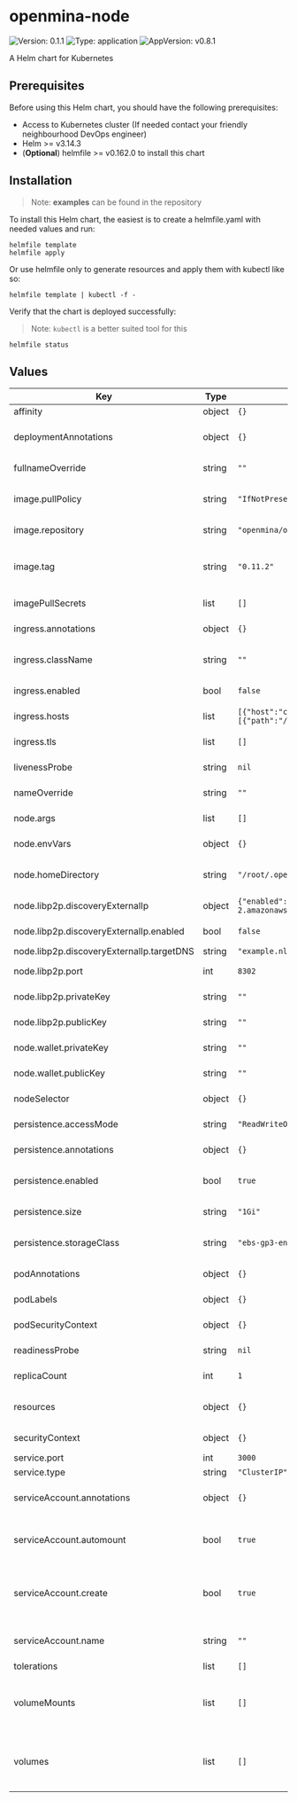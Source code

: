 # openmina-node

![Version: 0.1.1](https://img.shields.io/badge/Version-0.1.1-informational?style=flat-square) ![Type: application](https://img.shields.io/badge/Type-application-informational?style=flat-square) ![AppVersion: v0.8.1](https://img.shields.io/badge/AppVersion-v0.8.1-informational?style=flat-square)

A Helm chart for Kubernetes

## Prerequisites

Before using this Helm chart, you should have the following prerequisites:

- Access to Kubernetes cluster (If needed contact your friendly neighbourhood DevOps engineer)
- Helm >= v3.14.3
- (**Optional**) helmfile >= v0.162.0 to install this chart

## Installation

> Note: **examples** can be found in the repository

To install this Helm chart, the easiest is to create a helmfile.yaml with needed values and run:

```
helmfile template
helmfile apply
```

Or use helmfile only to generate resources and apply them with kubectl like so:

```
helmfile template | kubectl -f -
```

Verify that the chart is deployed successfully:

> Note: `kubectl` is a better suited tool for this

```
helmfile status
```

## Values

| Key | Type | Default | Description |
|-----|------|---------|-------------|
| affinity | object | `{}` | Affinity rules |
| deploymentAnnotations | object | `{}` | Annotations to add to deployments |
| fullnameOverride | string | `""` | The full release name override |
| image.pullPolicy | string | `"IfNotPresent"` | The pullPolicy used when pulling the image |
| image.repository | string | `"openmina/openmina"` | The image repository |
| image.tag | string | `"0.11.2"` | Overrides the image tag whose default is the chart appVersion. |
| imagePullSecrets | list | `[]` | The secrets used to pull the image |
| ingress.annotations | object | `{}` | The Ingress Annotations |
| ingress.className | string | `""` | The Ingress Class Name to use |
| ingress.enabled | bool | `false` | Whether to create an Ingress |
| ingress.hosts | list | `[{"host":"chart-example.local","paths":[{"path":"/","pathType":"ImplementationSpecific"}]}]` | The Ingress Hosts |
| ingress.tls | list | `[]` | The TLS configuration |
| livenessProbe | string | `nil` | Liveness check configuration |
| nameOverride | string | `""` | The release name override |
| node.args | list | `[]` | The arguments to pass at runtime |
| node.envVars | object | `{}` | The environment variables to set |
| node.homeDirectory | string | `"/root/.openmina"` | The home directory of the node |
| node.libp2p.discoveryExternalIp | object | `{"enabled":false,"targetDNS":"example.nlb.us-west-2.amazonaws.com"}` | Discovery External IP |
| node.libp2p.discoveryExternalIp.enabled | bool | `false` | Enable Discovery External IP |
| node.libp2p.discoveryExternalIp.targetDNS | string | `"example.nlb.us-west-2.amazonaws.com"` | Target DNS |
| node.libp2p.port | int | `8302` | The libp2p peer id |
| node.libp2p.privateKey | string | `""` | The libp2p private key |
| node.libp2p.publicKey | string | `""` | The libp2p public key |
| node.wallet.privateKey | string | `""` | The wallet private key |
| node.wallet.publicKey | string | `""` | The wallet public key |
| nodeSelector | object | `{}` | Node selector labels |
| persistence.accessMode | string | `"ReadWriteOnce"` | The access mode of the PVC |
| persistence.annotations | object | `{}` | Annotations to add to the PVC |
| persistence.enabled | bool | `true` | Enable persistence using PVC |
| persistence.size | string | `"1Gi"` | The size of the PVC |
| persistence.storageClass | string | `"ebs-gp3-encrypted"` | The StorageClass of the PVC |
| podAnnotations | object | `{}` | Annotations to add to the pods |
| podLabels | object | `{}` | Label to add to the pods |
| podSecurityContext | object | `{}` | The Pod Security Context |
| readinessProbe | string | `nil` | Readiness check configuration |
| replicaCount | int | `1` | The number of replicas |
| resources | object | `{}` | Resource limitations for the pods |
| securityContext | object | `{}` | The Security Context |
| service.port | int | `3000` | The service port |
| service.type | string | `"ClusterIP"` | The service type |
| serviceAccount.annotations | object | `{}` | Annotations to add to the service account |
| serviceAccount.automount | bool | `true` | Automatically mount a ServiceAccount's API credentials? |
| serviceAccount.create | bool | `true` | Specifies whether a service account should be created |
| serviceAccount.name | string | `""` | The name of the service account to use. |
| tolerations | list | `[]` | Tolerations |
| volumeMounts | list | `[]` | Additional volumeMounts on the output Deployment definition. |
| volumes | list | `[]` | Additional volumes on the output Deployment definition. |

